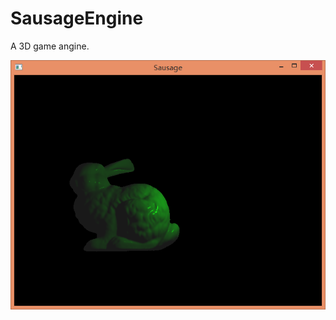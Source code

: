 # SausageEngine
A 3D game angine.  
  
![](https://github.com/SilangQuan/SausageEngine/blob/master/Screenshots/1.png)
